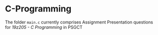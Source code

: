 # C-Programming

The folder `main.c` currently comprises Assignment Presentation questions for _19z205 - C Programming_ in PSGCT